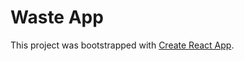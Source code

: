 # Waste App

This project was bootstrapped with [Create React App](https://github.com/facebook/create-react-app).

